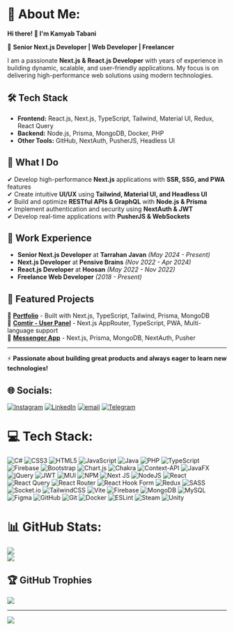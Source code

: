 # 💫 About Me:
**Hi there! 👋 I'm Kamyab Tabani**

🚀 **Senior Next.js Developer | Web Developer | Freelancer**  

I am a passionate **Next.js & React.js Developer** with years of experience in building dynamic, scalable, and user-friendly applications. My focus is on delivering high-performance web solutions using modern technologies.  

## 🛠 Tech Stack  
- **Frontend:** React.js, Next.js, TypeScript, Tailwind, Material UI, Redux, React Query  
- **Backend:** Node.js, Prisma, MongoDB, Docker, PHP  
- **Other Tools:** GitHub, NextAuth, PusherJS, Headless UI  

## 📌 What I Do  
✔ Develop high-performance **Next.js** applications with **SSR, SSG, and PWA** features  
✔ Create intuitive **UI/UX** using **Tailwind, Material UI, and Headless UI**  
✔ Build and optimize **RESTful APIs & GraphQL** with **Node.js & Prisma**  
✔ Implement authentication and security using **NextAuth & JWT**  
✔ Develop real-time applications with **PusherJS & WebSockets**  

## 💼 Work Experience  
- **Senior Next.js Developer** at **Tarrahan Javan** *(May 2024 - Present)*  
- **Next.js Developer** at **Pensive Brains** *(Nov 2022 - Apr 2024)*  
- **React.js Developer** at **Hoosan** *(May 2022 - Nov 2022)*  
- **Freelance Web Developer** *(2018 - Present)*  

## 🌟 Featured Projects  
🔹 **[Portfolio](https://portfolio-xi-eight-54.vercel.app/)** - Built with Next.js, TypeScript, Tailwind, Prisma, MongoDB  
🔹 **[Comtir - User Panel](https://app.comtir.com/)** - Next.js AppRouter, TypeScript, PWA, Multi-language support  
🔹 **[Messenger App](https://messenger-clone-gamma-two.vercel.app/)** - Next.js, Prisma, MongoDB, NextAuth, Pusher  
 
---

⚡ **Passionate about building great products and always eager to learn new technologies!**  



## 🌐 Socials:
[![Instagram](https://img.shields.io/badge/Instagram-%23E4405F.svg?logo=Instagram&logoColor=white)](https://instagram.com/kamyabtabani_dev) [![LinkedIn](https://img.shields.io/badge/LinkedIn-%230077B5.svg?logo=linkedin&logoColor=white)](https://linkedin.com/in/kamyabtabani) [![email](https://img.shields.io/badge/Email-D14836?logo=gmail&logoColor=white)](mailto:k.tabani82@gmail.com) [![Telegram](https://img.shields.io/badge/Telegram-2CA5E0?style=for-the-badge&logo=telegram&logoColor=white)](https://t.me/kamyabtabani)

# 💻 Tech Stack:
![C#](https://img.shields.io/badge/c%23-%23239120.svg?style=for-the-badge&logo=csharp&logoColor=white) ![CSS3](https://img.shields.io/badge/css3-%231572B6.svg?style=for-the-badge&logo=css3&logoColor=white) ![HTML5](https://img.shields.io/badge/html5-%23E34F26.svg?style=for-the-badge&logo=html5&logoColor=white) ![JavaScript](https://img.shields.io/badge/javascript-%23323330.svg?style=for-the-badge&logo=javascript&logoColor=%23F7DF1E) ![Java](https://img.shields.io/badge/java-%23ED8B00.svg?style=for-the-badge&logo=openjdk&logoColor=white) ![PHP](https://img.shields.io/badge/php-%23777BB4.svg?style=for-the-badge&logo=php&logoColor=white) ![TypeScript](https://img.shields.io/badge/typescript-%23007ACC.svg?style=for-the-badge&logo=typescript&logoColor=white) ![Firebase](https://img.shields.io/badge/firebase-%23039BE5.svg?style=for-the-badge&logo=firebase) ![Bootstrap](https://img.shields.io/badge/bootstrap-%238511FA.svg?style=for-the-badge&logo=bootstrap&logoColor=white) ![Chart.js](https://img.shields.io/badge/chart.js-F5788D.svg?style=for-the-badge&logo=chart.js&logoColor=white) ![Chakra](https://img.shields.io/badge/chakra-%234ED1C5.svg?style=for-the-badge&logo=chakraui&logoColor=white) ![Context-API](https://img.shields.io/badge/Context--Api-000000?style=for-the-badge&logo=react) ![JavaFX](https://img.shields.io/badge/javafx-%23FF0000.svg?style=for-the-badge&logo=javafx&logoColor=white) ![jQuery](https://img.shields.io/badge/jquery-%230769AD.svg?style=for-the-badge&logo=jquery&logoColor=white) ![JWT](https://img.shields.io/badge/JWT-black?style=for-the-badge&logo=JSON%20web%20tokens) ![MUI](https://img.shields.io/badge/MUI-%230081CB.svg?style=for-the-badge&logo=mui&logoColor=white) ![NPM](https://img.shields.io/badge/NPM-%23CB3837.svg?style=for-the-badge&logo=npm&logoColor=white) ![Next JS](https://img.shields.io/badge/Next-black?style=for-the-badge&logo=next.js&logoColor=white) ![NodeJS](https://img.shields.io/badge/node.js-6DA55F?style=for-the-badge&logo=node.js&logoColor=white) ![React](https://img.shields.io/badge/react-%2320232a.svg?style=for-the-badge&logo=react&logoColor=%2361DAFB) ![React Query](https://img.shields.io/badge/-React%20Query-FF4154?style=for-the-badge&logo=react%20query&logoColor=white) ![React Router](https://img.shields.io/badge/React_Router-CA4245?style=for-the-badge&logo=react-router&logoColor=white) ![React Hook Form](https://img.shields.io/badge/React%20Hook%20Form-%23EC5990.svg?style=for-the-badge&logo=reacthookform&logoColor=white) ![Redux](https://img.shields.io/badge/redux-%23593d88.svg?style=for-the-badge&logo=redux&logoColor=white) ![SASS](https://img.shields.io/badge/SASS-hotpink.svg?style=for-the-badge&logo=SASS&logoColor=white) ![Socket.io](https://img.shields.io/badge/Socket.io-black?style=for-the-badge&logo=socket.io&badgeColor=010101) ![TailwindCSS](https://img.shields.io/badge/tailwindcss-%2338B2AC.svg?style=for-the-badge&logo=tailwind-css&logoColor=white) ![Vite](https://img.shields.io/badge/vite-%23646CFF.svg?style=for-the-badge&logo=vite&logoColor=white) ![Firebase](https://img.shields.io/badge/firebase-a08021?style=for-the-badge&logo=firebase&logoColor=ffcd34) ![MongoDB](https://img.shields.io/badge/MongoDB-%234ea94b.svg?style=for-the-badge&logo=mongodb&logoColor=white) ![MySQL](https://img.shields.io/badge/mysql-4479A1.svg?style=for-the-badge&logo=mysql&logoColor=white) ![Figma](https://img.shields.io/badge/figma-%23F24E1E.svg?style=for-the-badge&logo=figma&logoColor=white) ![GitHub](https://img.shields.io/badge/github-%23121011.svg?style=for-the-badge&logo=github&logoColor=white) ![Git](https://img.shields.io/badge/git-%23F05033.svg?style=for-the-badge&logo=git&logoColor=white) ![Docker](https://img.shields.io/badge/docker-%230db7ed.svg?style=for-the-badge&logo=docker&logoColor=white) ![ESLint](https://img.shields.io/badge/ESLint-4B3263?style=for-the-badge&logo=eslint&logoColor=white) ![Steam](https://img.shields.io/badge/steam-%23000000.svg?style=for-the-badge&logo=steam&logoColor=white) ![Unity](https://img.shields.io/badge/unity-%23000000.svg?style=for-the-badge&logo=unity&logoColor=white)
# 📊 GitHub Stats:
![](https://github-readme-stats.vercel.app/api?username=kamyabtabani&theme=tokyonight&hide_border=false&include_all_commits=true&count_private=true)<br/>
![](https://nirzak-streak-stats.vercel.app/?user=kamyabtabani&theme=tokyonight&hide_border=false)<br/>

## 🏆 GitHub Trophies
![](https://github-profile-trophy.vercel.app/?username=kamyabtabani&theme=radical&no-frame=false&no-bg=true&margin-w=4)

---
[![](https://visitcount.itsvg.in/api?id=kamyabtabani&icon=0&color=0)](https://visitcount.itsvg.in)

<!-- Proudly created with GPRM ( https://gprm.itsvg.in ) -->
